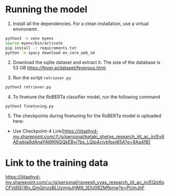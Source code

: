# Running the model
1. Install all the dependencies. For a clean installation, use a virtual environemt.
```bash
python3 -m venv myenv
source myenv/bin/activate
pip install -r requirements.txt
python -m spacy download en_core_web_sm
```

2. Download the sqlite dataset and extract it. The size of the database is 53 GB
https://fever.ai/dataset/feverous.html


3. Run the script `retriever.py`
```bash
python3 retriever.py
```

4. To finetune the RoBERTa classifier model, run the following command

```
python3 finetuning.py
```

5. The checkpoints during finetuning for the RoBERTa model is uploaded here:
- Use Checkpoint-4
Link[https://iiitaphyd-my.sharepoint.com/:f:/g/personal/ketaki_shetye_research_iiit_ac_in/Ev6AEwbja9dAnaYAWKNQQkEByj7bs_LQjp4cjvbfpoj65A?e=8Aa4fB]

# Link to the training data
https://iiitaphyd-my.sharepoint.com/:u:/g/personal/raveesh_vyas_research_iiit_ac_in/EQlz6oCFVd5Ej1By_QmQmzsBLUzmjgJHM9_3DU0RZMfkmw?e=PUmJhF
